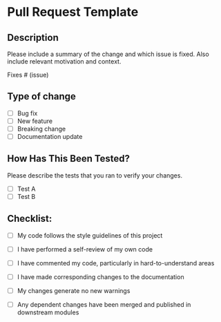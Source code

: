 # Pull Request Template

## Description

Please include a summary of the change and which issue is fixed. Also include relevant motivation and context.

Fixes # (issue)

## Type of change

- [ ] Bug fix
- [ ] New feature
- [ ] Breaking change
- [ ] Documentation update

## How Has This Been Tested?

Please describe the tests that you ran to verify your changes.

- [ ] Test A
- [ ] Test B

## Checklist:

- [ ] My code follows the style guidelines of this project
- [ ] I have performed a self-review of my own code
- [ ] I have commented my code, particularly in hard-to-understand areas
- [ ] I have made corresponding changes to the documentation
- [ ] My changes generate no new warnings
- [ ] Any dependent changes have been merged and published in downstream modules

